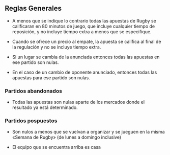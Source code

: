 ## Reglas Generales
- A menos que se indique lo contrario todas las apuestas de Rugby se calificaran en 80
minutos de juego, que incluye cualquier tiempo de reposición, y no incluye tiempo extra a
menos que se especifique.

- Cuando se ofrece un precio al empate, la apuesta se califica al final de la regulación y no
se incluye tiempo extra.

- Si un lugar se cambia de la anunciada entonces todas las apuestas en ese partido son nulas.

- En el caso de un cambio de oponente anunciado, entonces todas las apuestas para ese partido
son nulas.

### Partidos abandonados
- Todas las apuestas son nulas aparte de los mercados donde el resultado ya está determinado.

### Partidos pospuestos
- Son nulos a menos que se vuelvan a organizar y se jueguen en la misma «Semana de Rugby» (de lunes a domingo inclusive)

- El equipo que se encuentra arriba es casa

